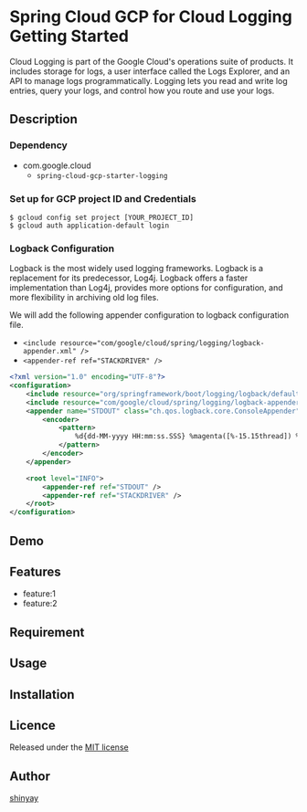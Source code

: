 # Spring Cloud GCP for Cloud Logging Getting Started

Cloud Logging is part of the Google Cloud's operations suite of products. It includes storage for logs, a user interface called the Logs Explorer, and an API to manage logs programmatically. Logging lets you read and write log entries, query your logs, and control how you route and use your logs.

## Description
### Dependency
- com.google.cloud
  - `spring-cloud-gcp-starter-logging`

### Set up for GCP project ID and Credentials 
```shell script
$ gcloud config set project [YOUR_PROJECT_ID]
$ gcloud auth application-default login
```

### Logback Configuration
Logback is the most widely used logging frameworks.
Logback is a replacement for its predecessor, Log4j.
Logback offers a faster implementation than Log4j, provides more options for configuration, and more flexibility in archiving old log files.


We will add the following appender configuration to logback configuration file.
- `<include resource="com/google/cloud/spring/logging/logback-appender.xml" />`
- `<appender-ref ref="STACKDRIVER" />`

```xml
<?xml version="1.0" encoding="UTF-8"?>
<configuration>
    <include resource="org/springframework/boot/logging/logback/defaults.xml"/>
    <include resource="com/google/cloud/spring/logging/logback-appender.xml" />
    <appender name="STDOUT" class="ch.qos.logback.core.ConsoleAppender">
        <encoder>
            <pattern>
                %d{dd-MM-yyyy HH:mm:ss.SSS} %magenta([%-15.15thread]) %highlight(%-5level) %yellow(%-40.40C{40}) - %msg%n%throwable
            </pattern>
        </encoder>
    </appender>

    <root level="INFO">
        <appender-ref ref="STDOUT" />
        <appender-ref ref="STACKDRIVER" />
    </root>
</configuration>
```

## Demo

## Features

- feature:1
- feature:2

## Requirement

## Usage

## Installation

## Licence

Released under the [MIT license](https://gist.githubusercontent.com/shinyay/56e54ee4c0e22db8211e05e70a63247e/raw/34c6fdd50d54aa8e23560c296424aeb61599aa71/LICENSE)

## Author

[shinyay](https://github.com/shinyay)
